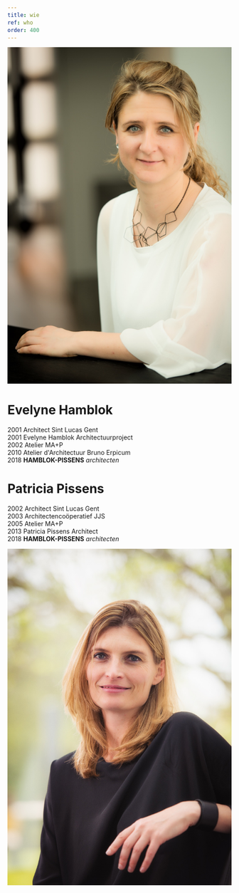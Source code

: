 ```yaml
---
title: wie
ref: who
order: 400
---
```

![Evelyne Hamblok](/assets/who/2018-architect-evelyne-en-patricia-hr-willemdeleeuw-14.jpg "Evelyne Hamblok")

# Evelyne Hamblok

2001 Architect Sint Lucas Gent  
2001 Evelyne Hamblok Architectuurproject  
2002 Atelier MA+P  
2010 Atelier d'Architectuur Bruno Erpicum  
2018 **HAMBLOK-PISSENS** *architecten*  

# Patricia Pissens

2002 Architect Sint Lucas Gent  
2003 Architectencoöperatief JJS  
2005 Atelier MA+P  
2013 Patricia Pissens Architect  
2018 **HAMBLOK-PISSENS** *architecten*  

![Patricia Pissens](/assets/who/2018-architect-evelyne-en-patricia-hr-willemdeleeuw-6-kopie.jpg "Patricia Pissens")
